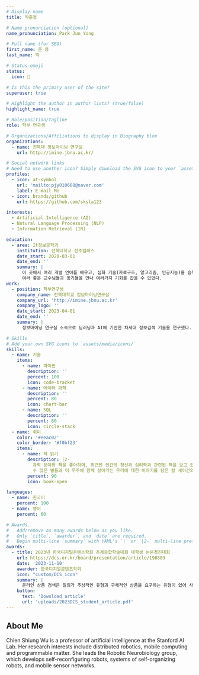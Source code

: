 ```yaml
---
# Display name
title: 박준용

# Name pronunciation (optional)
name_pronunciation: Park Jun Yong

# Full name (for SEO)
first_name: 준 용
last_name: 박

# Status emoji
status:
  icon: 🤔

# Is this the primary user of the site?
superuser: true

# Highlight the author in author lists? (true/false)
highlight_name: true

# Role/position/tagline
role: 학부 연구생

# Organizations/Affiliations to display in Biography blox
organizations:
  - name: 전북대 정보마이닝 연구실
    url: http://imine.jbnu.ac.kr/

# Social network links
# Need to use another icon? Simply download the SVG icon to your `assets/media/icons/` folder.
profiles:
  - icon: at-symbol
    url: 'mailto:pjy010608@naver.com'
    label: E-mail Me
  - icon: brands/github
    url: https://github.com/sksla123

interests:
  - Artificial Intelligence (AI)
  - Natural Language Processing (NLP)
  - Information Retrieval (IR)

education:
  - area: It정보공학과
    institution: 전북대학교 전주캠퍼스
    date_start: 2020-03-01
    date_end: ''
    summary: |
      이 곳에서 여러 개발 언어를 배우고, 심화 기술(자료구조, 알고리즘, 인공지능)을 습득했다.
      여러 좋은 교수님들과 동기들을 만나 여러가지 기회를 잡을 수 있었다.
work:
  - position: 학부연구생
    company_name: 전북대학교 정보마이닝연구실
    company_url: 'http://imine.jbnu.ac.kr'
    company_logo: ''
    date_start: 2023-04-01
    date_end: ''
    summary: |
      정보마이닝 연구실 소속으로 딥러닝과 AI에 기반한 차세대 정보검색 기술을 연구했다.

# Skills
# Add your own SVG icons to `assets/media/icons/`
skills:
  - name: 기술
    items:
      - name: 파이썬
        description: ''
        percent: 100
        icon: code-bracket
      - name: 데이터 과학
        description: ''
        percent: 80
        icon: chart-bar
      - name: SQL
        description: ''
        percent: 80
        icon: circle-stack
  - name: 취미
    color: '#eeac02'
    color_border: '#f0bf23'
    items:
      - name: 책 읽기
        description: |2-
          과학 분야의 책을 좋아하며, 최근엔 인간의 정신과 심리학과 관련된 책을 보고 있다.
          수 많은 별들과 이 우주에 함께 살아가는 우리에 대한 이야기를 담은 칼 세이건의 코스모스라는 책을 좋아한다.
        percent: 90
        icon: book-open

languages:
  - name: 한국어
    percent: 100
  - name: 영어
    percent: 60

# Awards.
#   Add/remove as many awards below as you like.
#   Only `title`, `awarder`, and `date` are required.
#   Begin multi-line `summary` with YAML's `|` or `|2-` multi-line prefix and indent 2 spaces below.
awards:
  - title: 2023년 한국디지털콘텐츠학회 추계종합학술대회 대학생 논문경진대회
    url: https://dcs.or.kr/board/presentation/article/198809
    date: '2023-11-10'
    awarder: 한국디지털콘텐츠학회
    icon: "custom/DCS_icon"
    summary: |
      온라인 상품 검색은 질의가 추상적인 유형과 구체적인 상품을 요구하는 유형이 있어 사용자의 요구에 적합한 결과를 제시하기가 일반 정보검색에 비해 어려운 점이 있다. 또한 질의에 오타와 다국어, 상품코드를 포함하고 있어 이를 다뤄야 하는 문제를 포함하고 있다. 본 연구에서는 질의유형을 분석하는 방법을 제안하고, 그 분석에 따라 상품 문서 결과에 대한 딥러닝 기반 재순위화 적용 여부를 판단하는 방법을 제안한다. 최근 우수한 성능을 보이는 딥러닝 모델 DeBERTa를 이용하여 질의와 적합 문서에 대한 학습을 통해서 재순위화를 수행한다. 상품의 속성정보를 특별 정보로 처리함으로써 학습 효과를 높이도록 하였다. 국제정보검색 평가대회인 TREC2023 상품 검색 트랙에서 제공한 데이터를 활용한 평가에서 제안한 방법이 정보검색 기본 모델(BM25)에 비해 ndcg 기준 12.4% 성능이 향상됨을 확인하였다.
    button:
      text: 'Download article'
      url: 'uploads/2023DCS_student_article.pdf'
---
```


## About Me

Chien Shiung Wu is a professor of artificial intelligence at the Stanford AI Lab. Her research interests include distributed robotics, mobile computing and programmable matter. She leads the Robotic Neurobiology group, which develops self-reconfiguring robots, systems of self-organizing robots, and mobile sensor networks.
